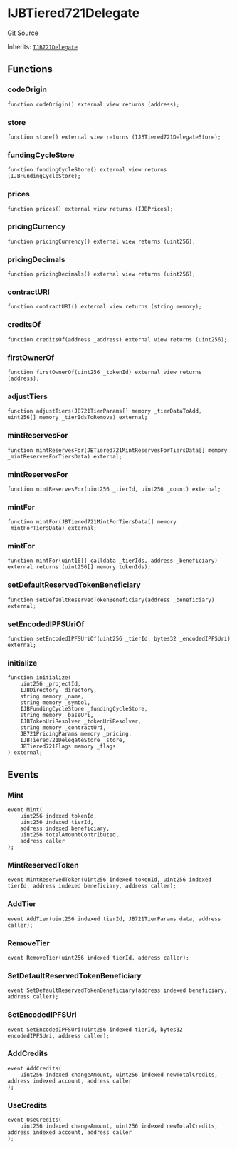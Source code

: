 # IJBTiered721Delegate

[Git Source](https://github.com/jbx-protocol/juice-721-delegate/blob/24c33179caef17b169ec5b6eb95923f5da66bf32/contracts/interfaces/IJBTiered721Delegate.sol)

Inherits: [`IJB721Delegate`](/dev/api/extensions/juice-721-delegate/interfaces/ijb721delegate)

## Functions

### codeOrigin

```solidity
function codeOrigin() external view returns (address);
```

### store

```solidity
function store() external view returns (IJBTiered721DelegateStore);
```

### fundingCycleStore

```solidity
function fundingCycleStore() external view returns (IJBFundingCycleStore);
```

### prices

```solidity
function prices() external view returns (IJBPrices);
```

### pricingCurrency

```solidity
function pricingCurrency() external view returns (uint256);
```

### pricingDecimals

```solidity
function pricingDecimals() external view returns (uint256);
```

### contractURI

```solidity
function contractURI() external view returns (string memory);
```

### creditsOf

```solidity
function creditsOf(address _address) external view returns (uint256);
```

### firstOwnerOf

```solidity
function firstOwnerOf(uint256 _tokenId) external view returns (address);
```

### adjustTiers

```solidity
function adjustTiers(JB721TierParams[] memory _tierDataToAdd, uint256[] memory _tierIdsToRemove) external;
```

### mintReservesFor

```solidity
function mintReservesFor(JBTiered721MintReservesForTiersData[] memory _mintReservesForTiersData) external;
```

### mintReservesFor

```solidity
function mintReservesFor(uint256 _tierId, uint256 _count) external;
```

### mintFor

```solidity
function mintFor(JBTiered721MintForTiersData[] memory _mintForTiersData) external;
```

### mintFor

```solidity
function mintFor(uint16[] calldata _tierIds, address _beneficiary) external returns (uint256[] memory tokenIds);
```

### setDefaultReservedTokenBeneficiary

```solidity
function setDefaultReservedTokenBeneficiary(address _beneficiary) external;
```

### setEncodedIPFSUriOf

```solidity
function setEncodedIPFSUriOf(uint256 _tierId, bytes32 _encodedIPFSUri) external;
```

### initialize

```solidity
function initialize(
    uint256 _projectId,
    IJBDirectory _directory,
    string memory _name,
    string memory _symbol,
    IJBFundingCycleStore _fundingCycleStore,
    string memory _baseUri,
    IJBTokenUriResolver _tokenUriResolver,
    string memory _contractUri,
    JB721PricingParams memory _pricing,
    IJBTiered721DelegateStore _store,
    JBTiered721Flags memory _flags
) external;
```

## Events

### Mint

```solidity
event Mint(
    uint256 indexed tokenId,
    uint256 indexed tierId,
    address indexed beneficiary,
    uint256 totalAmountContributed,
    address caller
);
```

### MintReservedToken

```solidity
event MintReservedToken(uint256 indexed tokenId, uint256 indexed tierId, address indexed beneficiary, address caller);
```

### AddTier

```solidity
event AddTier(uint256 indexed tierId, JB721TierParams data, address caller);
```

### RemoveTier

```solidity
event RemoveTier(uint256 indexed tierId, address caller);
```

### SetDefaultReservedTokenBeneficiary

```solidity
event SetDefaultReservedTokenBeneficiary(address indexed beneficiary, address caller);
```

### SetEncodedIPFSUri

```solidity
event SetEncodedIPFSUri(uint256 indexed tierId, bytes32 encodedIPFSUri, address caller);
```

### AddCredits

```solidity
event AddCredits(
    uint256 indexed changeAmount, uint256 indexed newTotalCredits, address indexed account, address caller
);
```

### UseCredits

```solidity
event UseCredits(
    uint256 indexed changeAmount, uint256 indexed newTotalCredits, address indexed account, address caller
);
```

